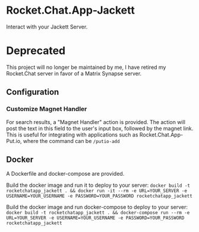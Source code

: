 # Rocket.Chat.App-Jackett

Interact with your Jackett Server.

# Deprecated

This project will no longer be maintained by me, I have retired my Rocket.Chat server in favor of a Matrix Synapse server.

## Configuration

### Customize Magnet Handler
For search results, a "Magnet Handler" action is provided. The action will post the text in this field to the user's input box, followed by the magnet link. This is useful for integrating with applications such as Rocket.Chat.App-Put.io, where the command can be `/putio-add`

## Docker
A Dockerfile and docker-compose are provided.

Build the docker image and run it to deploy to your server:
`docker build -t rocketchatapp_jackett . && docker run -it --rm -e URL=YOUR_SERVER -e USERNAME=YOUR_USERNAME -e PASSWORD=YOUR_PASSWORD rocketchatapp_jackett`

Build the docker image and run docker-compose to deploy to your server:
`docker build -t rocketchatapp_jackett . && docker-compose run --rm -e URL=YOUR_SERVER -e USERNAME=YOUR_USERNAME -e PASSWORD=YOUR_PASSWORD rocketchatapp_jackett`
